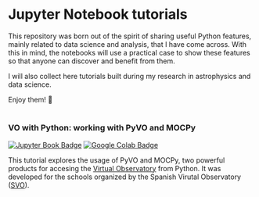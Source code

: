 # Jupyter Notebook tutorials

This repository was born out of the spirit of sharing useful Python features, mainly related to data science and analysis, that I have come across. With this in mind, the notebooks will use a practical case to show these features so that anyone can discover and benefit from them.

I will also collect here tutorials built during my research in astrophysics and data science.

Enjoy them! 👋

#

### VO with Python: working with PyVO and MOCPy 
[![Jupyter Book Badge](https://jupyterbook.org/badge.svg)](notebooks/VO_with_python.ipynb) [![Google Colab Badge](https://colab.research.google.com/assets/colab-badge.svg)](https://colab.research.google.com/drive/1CehMdQLCb98PEFmzRBdm7mYycS6fJH59?usp=sharing)

This tutorial explores the usage of PyVO and MOCPy, two powerful products for accesing the [Virtual Observatory](https://ivoa.net/) from Python. It was developed for the schools organized by the Spanish Virutal Observatory ([SVO](https://svo.cab.inta-csic.es/docs/index.php?pagename=Meetings)).
